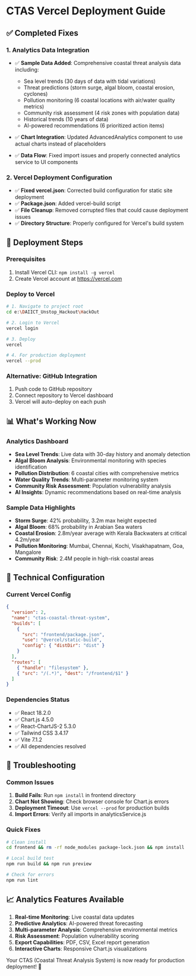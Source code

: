 # CTAS Vercel Deployment Guide

## ✅ Completed Fixes

### 1. Analytics Data Integration
- ✅ **Sample Data Added**: Comprehensive coastal threat analysis data including:
  - Sea level trends (30 days of data with tidal variations)
  - Threat predictions (storm surge, algal bloom, coastal erosion, cyclones)
  - Pollution monitoring (6 coastal locations with air/water quality metrics)
  - Community risk assessment (4 risk zones with population data)
  - Historical trends (10 years of data)
  - AI-powered recommendations (6 prioritized action items)

- ✅ **Chart Integration**: Updated AdvancedAnalytics component to use actual charts instead of placeholders
- ✅ **Data Flow**: Fixed import issues and properly connected analytics service to UI components

### 2. Vercel Deployment Configuration
- ✅ **Fixed vercel.json**: Corrected build configuration for static site deployment
- ✅ **Package.json**: Added vercel-build script
- ✅ **File Cleanup**: Removed corrupted files that could cause deployment issues
- ✅ **Directory Structure**: Properly configured for Vercel's build system

## 🚀 Deployment Steps

### Prerequisites
1. Install Vercel CLI: `npm install -g vercel`
2. Create Vercel account at https://vercel.com

### Deploy to Vercel
```bash
# 1. Navigate to project root
cd e:\DAIICT_Unstop_Hackout\HackOut

# 2. Login to Vercel
vercel login

# 3. Deploy
vercel

# 4. For production deployment
vercel --prod
```

### Alternative: GitHub Integration
1. Push code to GitHub repository
2. Connect repository to Vercel dashboard
3. Vercel will auto-deploy on each push

## 📊 What's Working Now

### Analytics Dashboard
- **Sea Level Trends**: Live data with 30-day history and anomaly detection
- **Algal Bloom Analysis**: Environmental monitoring with species identification
- **Pollution Distribution**: 6 coastal cities with comprehensive metrics
- **Water Quality Trends**: Multi-parameter monitoring system
- **Community Risk Assessment**: Population vulnerability analysis
- **AI Insights**: Dynamic recommendations based on real-time analysis

### Sample Data Highlights
- **Storm Surge**: 42% probability, 3.2m max height expected
- **Algal Bloom**: 68% probability in Arabian Sea waters
- **Coastal Erosion**: 2.8m/year average with Kerala Backwaters at critical 4.2m/year
- **Pollution Monitoring**: Mumbai, Chennai, Kochi, Visakhapatnam, Goa, Mangalore
- **Community Risk**: 2.4M people in high-risk coastal areas

## 🔧 Technical Configuration

### Current Vercel Config
```json
{
  "version": 2,
  "name": "ctas-coastal-threat-system",
  "builds": [
    {
      "src": "frontend/package.json",
      "use": "@vercel/static-build",
      "config": { "distDir": "dist" }
    }
  ],
  "routes": [
    { "handle": "filesystem" },
    { "src": "/(.*)", "dest": "/frontend/$1" }
  ]
}
```

### Dependencies Status
- ✅ React 18.2.0
- ✅ Chart.js 4.5.0 
- ✅ React-ChartJS-2 5.3.0
- ✅ Tailwind CSS 3.4.17
- ✅ Vite 7.1.2
- ✅ All dependencies resolved

## 🐛 Troubleshooting

### Common Issues
1. **Build Fails**: Run `npm install` in frontend directory
2. **Chart Not Showing**: Check browser console for Chart.js errors
3. **Deployment Timeout**: Use `vercel --prod` for production builds
4. **Import Errors**: Verify all imports in analyticsService.js

### Quick Fixes
```bash
# Clean install
cd frontend && rm -rf node_modules package-lock.json && npm install

# Local build test
npm run build && npm run preview

# Check for errors
npm run lint
```

## 📈 Analytics Features Available

1. **Real-time Monitoring**: Live coastal data updates
2. **Predictive Analytics**: AI-powered threat forecasting  
3. **Multi-parameter Analysis**: Comprehensive environmental metrics
4. **Risk Assessment**: Population vulnerability scoring
5. **Export Capabilities**: PDF, CSV, Excel report generation
6. **Interactive Charts**: Responsive Chart.js visualizations

Your CTAS (Coastal Threat Analysis System) is now ready for production deployment! 🌊
